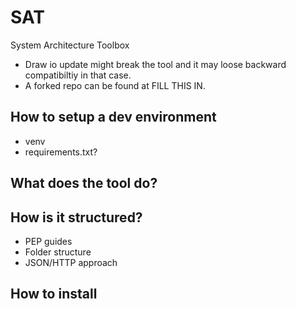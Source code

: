 # SAT
System Architecture Toolbox

- Draw io update might break the tool and it may loose backward compatibiltiy in that case.
- A forked repo can be found at FILL THIS IN.
## How to setup a dev environment
- venv
- requirements.txt?
## What does the tool do?

## How is it structured?

- PEP guides
- Folder structure
- JSON/HTTP approach
## How to install